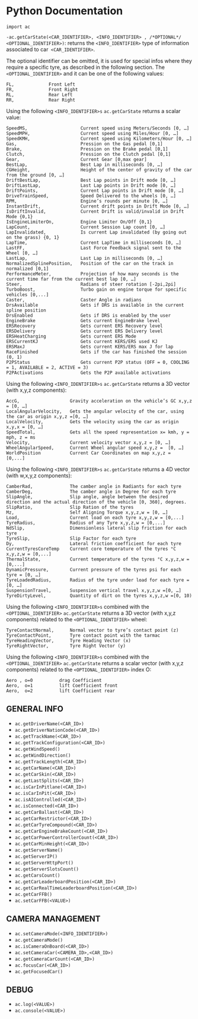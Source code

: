 # Python Documentation

`import ac`

`-ac.getCarState(<CAR_IDENTIFIER>, <INFO_IDENTIFIER> , /*OPTIONAL*/ <OPTIONAL_IDENTIFIER>)`:
returns the `<INFO_IDENTIFIER>` type of information associated to car` <CAR_IDENTIFIER>`.

The optional identifier can be omitted, it is used for special infos where they require a specific tyre, as described in the following section.
The `<OPTIONAL_IDENTIFIER>` and it can be one of the following values:

```
FL,				Front Left
FR,				Front Right
RL,				Rear Left
RR,				Rear Right
```

Using the following `<INFO_IDENTIFIER>s` `ac.getCarState` returns a scalar value:

```
SpeedMS,			        Current speed using Meters/Seconds [0, …]
SpeedMPH,			        Current speed using Miles/Hour [0, …]
SpeedKMH,			        Current speed using Kilometers/Hour [0, …]
Gas,				        Pression on the Gas pedal [0,1]
Brake,				        Pression on the Brake pedal [0,1]
Clutch,				        Pression on the Clutch pedal [0,1]
Gear,				        Current Gear [0,max gear]
BestLap,			        Best Lap in milliseconds [0, …]
CGHeight,			        Height of the center of gravity of the car from the ground [0, …]
DriftBestLap,			    Best Lap points in Drift mode [0, …]
DriftLastLap,			    Last Lap points in Drift mode [0, …]
DriftPoints,			    Current Lap points in Drift mode [0, …]
DriveTrainSpeed,		    Speed Delivered to the wheels [0, …]
RPM,				        Engine’s rounds per minute [0, …]
InstantDrift,			    Current drift points in Drift Mode [0, …]
IsDriftInvalid,			    Current Drift is valid/invalid in Drift Mode {0,1}
IsEngineLimiterOn,		    Engine Limiter On/Off {0,1}
LapCount,			        Current Session Lap count [0, …]
LapInvalidated,		        Is current Lap invalidated (by going out on the grass) {0, 1}
LapTime, 			        Current LapTime in milliseconds [0, …]
LastFF,			            Last Force Feedback signal sent to the Wheel [0, …]
LastLap,			        Last Lap in milliseconds [0, …]
NormalizedSplinePosition,	Position of the car on the track in normalized [0,1]
PerformanceMeter,		    Projection of how many seconds is the current time far from the current best lap [0, …]
Steer,				        Radians of steer rotation [-2pi,2pi]
TurboBoost,			        Turbo gain on engine torque for specific vehicles [0,...]
Caster,				        Caster Angle in radians
DrsAvailable			    Gets if DRS is available in the current spline position
DrsEnabled			        Gets if DRS is enabled by the user
EngineBrake			        Gets current EngineBrake level
ERSRecovery		            Gets current ERS Recovery level
ERSDelivery			        Gets current ERS Delivery level
ERSHeatCharging		        Gets current ERS Mode
ERSCurrentKJ		        Gets current KERS/ERS used KJ
ERSMaxJ			            Gets current KERS/ERS max J for lap
RaceFinished                Gets if the car has finished the session (0, 1)
P2PStatus                   Gets current P2P status (OFF = 0, COOLING = 1, AVAILABLE = 2, ACTIVE = 3)
P2PActivations              Gets the P2P available activations
```

Using the following `<INFO_IDENTIFIER>s` `ac.getCarState` returns a 3D vector (with x,y,z components):

```
AccG,				    Gravity acceleration on the vehicle’s GC x,y,z = [0, …]
LocalAngularVelocity,	Gets the angular velocity of the car, using the car as origin x,y,z =[0, …]
LocalVelocity,			Gets the velocity using the car as origin x,y,x = [0, …]
SpeedTotal,		        Gets all the speed representation x= kmh, y = mph, z = ms
Velocity,			    Current velocity vector x,y,z = [0, …]
WheelAngularSpeed,		Current Wheel angular speed x,y,z =  [0, …]
WorldPosition			Current Car Coordinates on map x,y,z =  [0,...]
```

Using the following `<INFO_IDENTIFIER>s` `ac.getCarState` returns a 4D vector (with w,x,y,z components):

```
CamberRad,			    The camber angle in Radiants for each tyre
CamberDeg,			    The camber angle in Degree for each tyre
SlipAngle,			    Slip angle, angle between the desired direction and the actual direction of the vehicle [0, 360], degrees.
SlipRatio,			    Slip Ration of the tyres
Mz,				        Self Aligning Torque x,y,z,w = [0, …]
Load,				    Current load on each tyre x,y,z,w = [0,...]
TyreRadius,			    Radius of any Tyre x,y,z,w = [0,...]
NdSlip,				    Dimensionless lateral slip friction for each tyre
TyreSlip,			    Slip Factor for each tyre
Dy,				        Lateral friction coefficient for each tyre
CurrentTyresCoreTemp	Current core temperature of the tyres °C x,y,z,w = [0,...]
ThermalState,			Current temperature of the tyres °C x,y,z,w = [0,...]
DynamicPressure,		Current pressure of the tyres psi for each tyre = [0, …]
TyreLoadedRadius,		Radius of the tyre under load for each tyre = [0, …]
SuspensionTravel,		Suspension vertical travel x,y,z,w =[0, …]
TyreDirtyLevel,		    Quantity of dirt on the tyres x,y,z,w =[0, 10)
```

Using the following `<INFO_IDENTIFIER>s` combined with the `<OPTIONAL_IDENTIFIER>`
`ac.getCarState` returns a 3D vector (with x,y,z components) related to the `<OPTIONAL_IDENTIFIER>` wheel:

```
TyreContactNormal,		Normal vector to tyre’s contact point (z)
TyreContactPoint,		Tyre contact point with the tarmac
TyreHeadingVector,		Tyre Heading Vector (x)
TyreRightVector,		Tyre Right Vector (y)
```

Using the following `<INFO_IDENTIFIER>s` combined with the `<OPTIONAL_IDENTIFIER>` `ac.getCarState` returns a scalar vector (with x,y,z components) related to the `<OPTIONAL_IDENTIFIER>` index O:

```
Aero , o=0			drag Coefficient
Aero,  o=1			lift Coefficient front
Aero,  o=2			lift Coefficient rear
```

## GENERAL INFO

- `ac.getDriverName(<CAR_ID>)`
- `ac.getDriverNationCode(<CAR_ID>)`
- `ac.getTrackName(<CAR_ID>)`
- `ac.getTrackConfiguration(<CAR_ID>)`
- `ac.getWindSpeed()`
- `ac.getWindDirection()`
- `ac.getTrackLength(<CAR_ID>)`
- `ac.getCarName(<CAR_ID>)`
- `ac.getCarSkin(<CAR_ID>)`
- `ac.getLastSplits(<CAR_ID>)`
- `ac.isCarInPitlane(<CAR_ID>)`
- `ac.isCarInPit(<CAR_ID>)`
- `ac.isAIControlled(<CAR_ID>)`
- `ac.isConnected(<CAR_ID>)`
- `ac.getCarBallast(<CAR_ID>)`
- `ac.getCarRestrictor(<CAR_ID>)`
- `ac.getCarTyreCompound(<CAR_ID>)`
- `ac.getCarEngineBrakeCount(<CAR_ID>)`
- `ac.getCarPowerControllerCount(<CAR_ID>)`
- `ac.getCarMinHeight(<CAR_ID>)`
- `ac.getServerName()`
- `ac.getServerIP()`
- `ac.getServerHttpPort()`
- `ac.getServerSlotsCount()`
- `ac.getCarsCount()`
- `ac.getCarLeaderboardPosition(<CAR_ID>)`
- `ac.getCarRealTimeLeaderboardPosition(<CAR_ID>)`
- `ac.getCarFFB()`
- `ac.setCarFFB(<VALUE>)`

## CAMERA MANAGEMENT

- `ac.setCameraMode(<INFO_IDENTIFIER>)`
- `ac.getCameraMode()`
- `ac.isCameraOnBoard(<CAR_ID>)`
- `ac.setCameraCar(<CAMERA_ID>,<CAR_ID>)`
- `ac.getCameraCarCount(<CAR_ID>)`
- `ac.focusCar(<CAR_ID>)`
- `ac.getFocusedCar()`

## DEBUG

- `ac.log(<VALUE>)`
- `ac.console(<VALUE>)`
